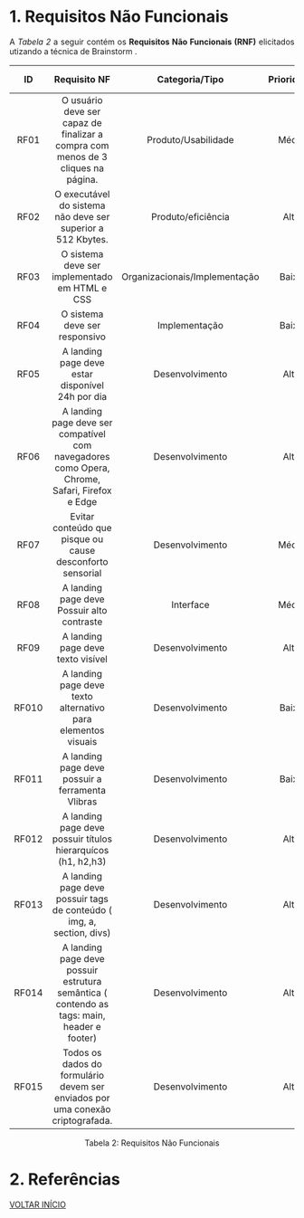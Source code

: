 # 1. Requisitos Não Funcionais

<p align="justify">A <i>Tabela 2</i> a seguir contém os <b>Requisitos Não Funcionais (RNF)</b> elicitados utizando a técnica de Brainstorm .</p>

| ID   |                                 Requisito NF                              | Categoria/Tipo | Prioridade | Requisitos Relacionados |
| :--: | :-----------------------------------------------------------------------: |:-------------: | :--------: | :-----------------: |
| RF01 |  O usuário deve ser capaz de finalizar a compra com menos de 3 cliques na página. | Produto/Usabilidade               |Média       |    RNF12             |
| RF02 |  O executável do sistema não deve ser superior a 512 Kbytes.     |  Produto/eficiência     |Alta        |    RF8              |
| RF03 |  O sistema deve ser implementado em HTML e CSS              |  Organizacionais/Implementação       |Baixa       |     -               |
| RF04 |  O sistema deve ser responsivo              |  Implementação       |Baixa       |     -               |
| RF05 |  A landing page deve estar disponível 24h por dia              |  Desenvolvimento       |Alta       |     -               |
| RF06 |  A landing page deve ser compatível com navegadores como Opera, Chrome, Safari, Firefox e Edge             |  Desenvolvimento       |Alta       |     -               |
| RF07 | Evitar conteúdo que pisque ou cause desconforto sensorial  |  Desenvolvimento       | Média       |     -               |
| RF08 |  A landing page deve Possuir alto contraste             |  Interface       |Média       |     -               |
| RF09 |  A landing page deve texto visível            |  Desenvolvimento       |Alta       |     -               |
| RF010 |  A landing page deve texto alternativo para elementos visuais            |  Desenvolvimento       |Baixa       |     -               |
| RF011|  A landing page deve possuir a ferramenta Vlibras            |  Desenvolvimento       |Baixa       |     -               |
| RF012 |  A landing page deve possuir títulos hierarquícos (h1, h2,h3)            |  Desenvolvimento       |Alta      |     -               |
| RF013 |  A landing page deve possuir tags de conteúdo ( img, a, section, divs)           |  Desenvolvimento       | Alta       |     -               |
| RF014 |  A landing page deve possuir estrutura semântica ( contendo as tags: main, header e footer)           |  Desenvolvimento       | Alta       |     -               |
| RF015 |  Todos os dados do formulário devem ser enviados por uma conexão criptografada.           |  Desenvolvimento       |Alta       |     -               |
<div style="text-align: center">
<p>Tabela 2: Requisitos Não Funcionais</p>
</div>

# 2. Referências

<a href="../README.md">VOLTAR INÍCIO</a>
